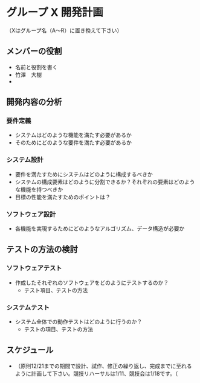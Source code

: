 # グループ X 開発計画
  （Xはグループ名（A〜R）に置き換えて下さい）

## メンバーの役割
- 名前と役割を書く
- 竹澤　大樹
- 
## 開発内容の分析

### 要件定義
- システムはどのような機能を満たす必要があるか
- そのためにどのような要件を満たす必要があるか

###  システム設計

- 要件を満たすためにシステムはどのように構成するべきか
- システムの構成要素はどのように分割できるか？それぞれの要素はどのような機能を持つべきか
- 目標の性能を満たすためのポイントは？

### ソフトウェア設計
- 各機能を実現するためにどのようなアルゴリズム、データ構造が必要か

## テストの方法の検討

### ソフトウェアテスト
- 作成したそれぞれのソフトウェアをどのようにテストするのか？
  - テスト項目、テストの方法

### システムテスト
- システム全体での動作テストはどのように行うのか？
  - テストの項目、テストの方法
  
## スケジュール
- （原則12/21までの期間で設計、試作、修正の繰り返し、完成までに至れるように計画して下さい。競技リハーサルは1/11、競技会は1/18です。（

